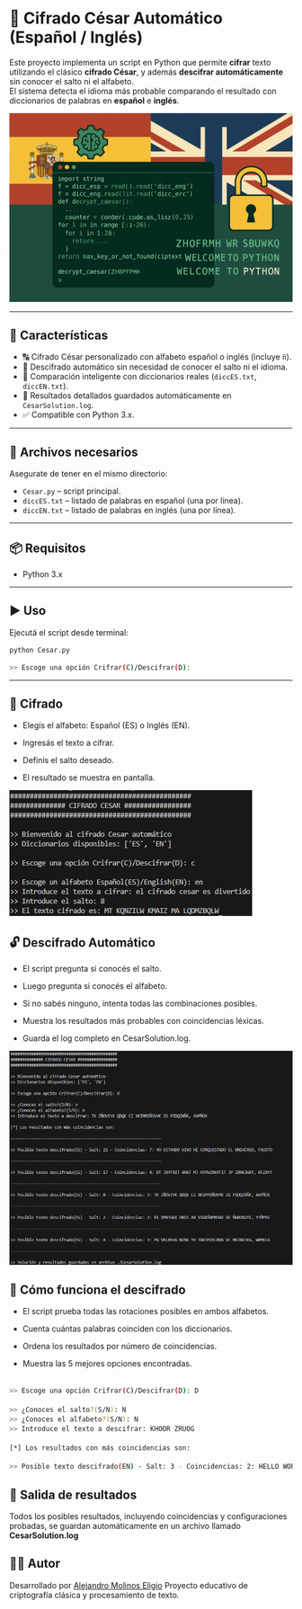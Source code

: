 # 🔐 Cifrado César Automático (Español / Inglés)

Este proyecto implementa un script en Python que permite **cifrar** texto utilizando el clásico **cifrado César**, y además **descifrar automáticamente** sin conocer el salto ni el alfabeto.  
El sistema detecta el idioma más probable comparando el resultado con diccionarios de palabras en **español** e **inglés**.

![Header](images/Header.png)

---

## 🚀 Características

- 🔠 Cifrado César personalizado con alfabeto español o inglés (incluye `ñ`).
- 🧠 Descifrado automático sin necesidad de conocer el salto ni el idioma.
- 🧾 Comparación inteligente con diccionarios reales (`diccES.txt`, `diccEN.txt`).
- 📄 Resultados detallados guardados automáticamente en `CesarSolution.log`.
- ✅ Compatible con Python 3.x.

---

## 📁 Archivos necesarios

Asegurate de tener en el mismo directorio:

- `Cesar.py` – script principal.
- `diccES.txt` – listado de palabras en español (una por línea).
- `diccEN.txt` – listado de palabras en inglés (una por línea).

---

## 📦 Requisitos

- Python 3.x

---

## ▶️ Uso

Ejecutá el script desde terminal:

```bash
python Cesar.py
```

```bash
>> Escoge una opción Crifrar(C)/Descifrar(D):
```

---

## 🔐 Cifrado
- Elegís el alfabeto: Español (ES) o Inglés (EN).

- Ingresás el texto a cifrar.

- Definís el salto deseado.

- El resultado se muestra en pantalla.

![CifradoCesar](images/Cifrado.png)

## 🔓 Descifrado Automático
- El script pregunta si conocés el salto.

- Luego pregunta si conocés el alfabeto.

- Si no sabés ninguno, intenta todas las combinaciones posibles.

- Muestra los resultados más probables con coincidencias léxicas.

- Guarda el log completo en CesarSolution.log.

![DescifradoCesar](images/Descifrado.png)

## 🧠 Cómo funciona el descifrado
- El script prueba todas las rotaciones posibles en ambos alfabetos.

- Cuenta cuántas palabras coinciden con los diccionarios.

- Ordena los resultados por número de coincidencias.

- Muestra las 5 mejores opciones encontradas.

```bash

>> Escoge una opción Crifrar(C)/Descifrar(D): D

>> ¿Conoces el salto?(S/N): N
>> ¿Conoces el alfabeto?(S/N): N
>> Introduce el texto a descifrar: KHOOR ZRUOG

[*] Los resultados con más coincidencias son:

>> Posible texto descifrado(EN) - Salt: 3 - Coincidencias: 2: HELLO WORLD
```

## 📄 Salida de resultados
Todos los posibles resultados, incluyendo coincidencias y configuraciones probadas, se guardan automáticamente en un archivo llamado **CesarSolution.log**

## 🧑‍💻 Autor
Desarrollado por [Alejandro Molinos Eligio](https://github.com/AlejandroMolinosEligio)
Proyecto educativo de criptografía clásica y procesamiento de texto.
